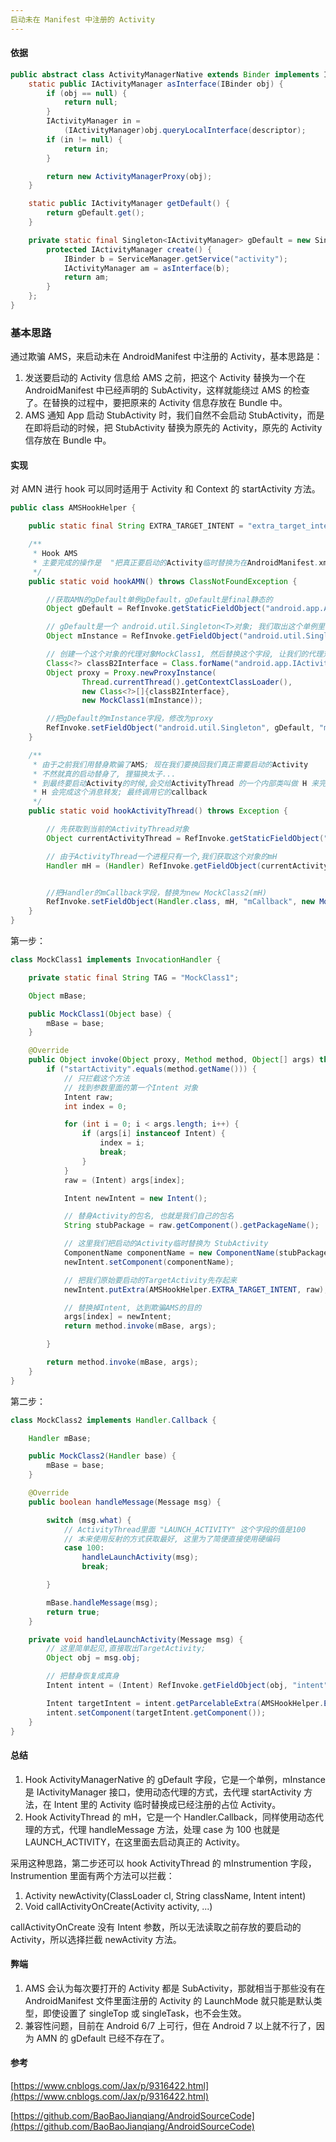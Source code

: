 ```yaml
---
启动未在 Manifest 中注册的 Activity
---
```


#### 依据

```java
public abstract class ActivityManagerNative extends Binder implements IActivityManager {
	static public IActivityManager asInterface(IBinder obj) {
        if (obj == null) {
            return null;
        }
        IActivityManager in =
            (IActivityManager)obj.queryLocalInterface(descriptor);
        if (in != null) {
            return in;
        }

        return new ActivityManagerProxy(obj);
    }

    static public IActivityManager getDefault() {
        return gDefault.get();
    }

    private static final Singleton<IActivityManager> gDefault = new Singleton<IActivityManager>() {
        protected IActivityManager create() {
            IBinder b = ServiceManager.getService("activity");
            IActivityManager am = asInterface(b);
            return am;
        }
    };
}
```

### 基本思路

通过欺骗 AMS，来启动未在 AndroidManifest 中注册的 Activity，基本思路是：

1. 发送要启动的 Activity 信息给 AMS 之前，把这个 Activity 替换为一个在 AndroidManifest 中已经声明的 SubActivity，这样就能绕过 AMS 的检查了。在替换的过程中，要把原来的 Activity 信息存放在 Bundle 中。
2. AMS 通知 App 启动 StubActivity 时，我们自然不会启动 StubActivity，而是在即将启动的时候，把 StubActivity 替换为原先的 Activity，原先的 Activity 信存放在 Bundle 中。

#### 实现

对 AMN 进行 hook 可以同时适用于 Activity 和 Context 的 startActivity 方法。

```java
public class AMSHookHelper {

    public static final String EXTRA_TARGET_INTENT = "extra_target_intent";

    /**
     * Hook AMS
     * 主要完成的操作是  "把真正要启动的Activity临时替换为在AndroidManifest.xml中声明的替身Activity",进而骗过AMS
     */
    public static void hookAMN() throws ClassNotFoundException {

        //获取AMN的gDefault单例gDefault，gDefault是final静态的
        Object gDefault = RefInvoke.getStaticFieldObject("android.app.ActivityManagerNative", "gDefault");

        // gDefault是一个 android.util.Singleton<T>对象; 我们取出这个单例里面的mInstance字段
        Object mInstance = RefInvoke.getFieldObject("android.util.Singleton", gDefault, "mInstance");

        // 创建一个这个对象的代理对象MockClass1, 然后替换这个字段, 让我们的代理对象帮忙干活
        Class<?> classB2Interface = Class.forName("android.app.IActivityManager");
        Object proxy = Proxy.newProxyInstance(
                Thread.currentThread().getContextClassLoader(),
                new Class<?>[]{classB2Interface},
                new MockClass1(mInstance));

        //把gDefault的mInstance字段，修改为proxy
        RefInvoke.setFieldObject("android.util.Singleton", gDefault, "mInstance", proxy);
    }

    /**
     * 由于之前我们用替身欺骗了AMS; 现在我们要换回我们真正需要启动的Activity
     * 不然就真的启动替身了, 狸猫换太子...
     * 到最终要启动Activity的时候,会交给ActivityThread 的一个内部类叫做 H 来完成
     * H 会完成这个消息转发; 最终调用它的callback
     */
    public static void hookActivityThread() throws Exception {

        // 先获取到当前的ActivityThread对象
        Object currentActivityThread = RefInvoke.getStaticFieldObject("android.app.ActivityThread", "sCurrentActivityThread");

        // 由于ActivityThread一个进程只有一个,我们获取这个对象的mH
        Handler mH = (Handler) RefInvoke.getFieldObject(currentActivityThread, "mH");


        //把Handler的mCallback字段，替换为new MockClass2(mH)
        RefInvoke.setFieldObject(Handler.class, mH, "mCallback", new MockClass2(mH));
    }
}
```

 第一步：

```java
class MockClass1 implements InvocationHandler {

    private static final String TAG = "MockClass1";

    Object mBase;

    public MockClass1(Object base) {
        mBase = base;
    }

    @Override
    public Object invoke(Object proxy, Method method, Object[] args) throws Throwable {
        if ("startActivity".equals(method.getName())) {
            // 只拦截这个方法
            // 找到参数里面的第一个Intent 对象
            Intent raw;
            int index = 0;

            for (int i = 0; i < args.length; i++) {
                if (args[i] instanceof Intent) {
                    index = i;
                    break;
                }
            }
            raw = (Intent) args[index];

            Intent newIntent = new Intent();

            // 替身Activity的包名, 也就是我们自己的包名
            String stubPackage = raw.getComponent().getPackageName();

            // 这里我们把启动的Activity临时替换为 StubActivity
            ComponentName componentName = new ComponentName(stubPackage, StubActivity.class.getName());
            newIntent.setComponent(componentName);

            // 把我们原始要启动的TargetActivity先存起来
            newIntent.putExtra(AMSHookHelper.EXTRA_TARGET_INTENT, raw);

            // 替换掉Intent, 达到欺骗AMS的目的
            args[index] = newIntent;
            return method.invoke(mBase, args);

        }

        return method.invoke(mBase, args);
    }
}
```

第二步：

```java
class MockClass2 implements Handler.Callback {

    Handler mBase;

    public MockClass2(Handler base) {
        mBase = base;
    }

    @Override
    public boolean handleMessage(Message msg) {

        switch (msg.what) {
            // ActivityThread里面 "LAUNCH_ACTIVITY" 这个字段的值是100
            // 本来使用反射的方式获取最好, 这里为了简便直接使用硬编码
            case 100:
                handleLaunchActivity(msg);
                break;

        }

        mBase.handleMessage(msg);
        return true;
    }

    private void handleLaunchActivity(Message msg) {
        // 这里简单起见,直接取出TargetActivity;
        Object obj = msg.obj;

        // 把替身恢复成真身
        Intent intent = (Intent) RefInvoke.getFieldObject(obj, "intent");

        Intent targetIntent = intent.getParcelableExtra(AMSHookHelper.EXTRA_TARGET_INTENT);
        intent.setComponent(targetIntent.getComponent());
    }
}
```

#### 总结

1. Hook ActivityManagerNative 的 gDefault 字段，它是一个单例，mInstance 是 IActivityManager 接口，使用动态代理的方式，去代理 startActivity 方法，在 Intent 里的 Activity 临时替换成已经注册的占位 Activity。
2. Hook ActivityThread 的 mH，它是一个 Handler.Callback，同样使用动态代理的方式，代理 handleMessage 方法，处理 case 为 100 也就是 LAUNCH_ACTIVITY，在这里面去启动真正的 Activity。

采用这种思路，第二步还可以 hook ActivityThread 的 mInstrumention 字段，Instrumention 里面有两个方法可以拦截：

1. Activity newActivity(ClassLoader cl, String className, Intent intent)
2. Void callActivityOnCreate(Activity activity, ...)

callActivityOnCreate 没有 Intent 参数，所以无法读取之前存放的要启动的 Activity，所以选择拦截 newActivity 方法。

#### 弊端

1. AMS 会认为每次要打开的 Activity 都是 SubActivity，那就相当于那些没有在 AndroidManifest 文件里面注册的 Activity 的 LaunchMode 就只能是默认类型，即使设置了 singleTop 或 singleTask，也不会生效。
2. 兼容性问题，目前在 Android 6/7 上可行，但在 Android 7 以上就不行了，因为 AMN 的 gDefault 已经不存在了。



#### 参考

[https://www.cnblogs.com/Jax/p/9316422.html](https://www.cnblogs.com/Jax/p/9316422.html)

[https://github.com/BaoBaoJianqiang/AndroidSourceCode](https://github.com/BaoBaoJianqiang/AndroidSourceCode)